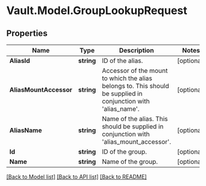 # Vault.Model.GroupLookupRequest

## Properties

Name | Type | Description | Notes
------------ | ------------- | ------------- | -------------
**AliasId** | **string** | ID of the alias. | [optional] 
**AliasMountAccessor** | **string** | Accessor of the mount to which the alias belongs to. This should be supplied in conjunction with &#x27;alias_name&#x27;. | [optional] 
**AliasName** | **string** | Name of the alias. This should be supplied in conjunction with &#x27;alias_mount_accessor&#x27;. | [optional] 
**Id** | **string** | ID of the group. | [optional] 
**Name** | **string** | Name of the group. | [optional] 

[[Back to Model list]](../README.md#documentation-for-models) [[Back to API list]](../README.md#documentation-for-api-endpoints) [[Back to README]](../README.md)

